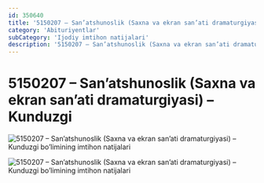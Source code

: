 ```yaml
---
id: 350640
title: '5150207 – San’atshunoslik (Saxna va ekran san’ati dramaturgiyasi) – Kunduzgi'
category: 'Abituriyentlar'
subCategory: 'Ijodiy imtihon natijalari'
description: '5150207 – San’atshunoslik (Saxna va ekran san’ati dramaturgiyasi) – Kunduzgi bo’limining imtihon natijalari'
---
```


# 5150207 – San’atshunoslik (Saxna va ekran san’ati dramaturgiyasi) – Kunduzgi

![5150207 – San’atshunoslik (Saxna va ekran san’ati dramaturgiyasi) – Kunduzgi bo’limining imtihon natijalari](/news/350640/photo_2020-10-06_18-10-31-1024x746.jpg)

![5150207 – San’atshunoslik (Saxna va ekran san’ati dramaturgiyasi) – Kunduzgi bo’limining imtihon natijalari](/news/350640/photo_2020-10-06_18-10-31-2-1024x746.jpg)
